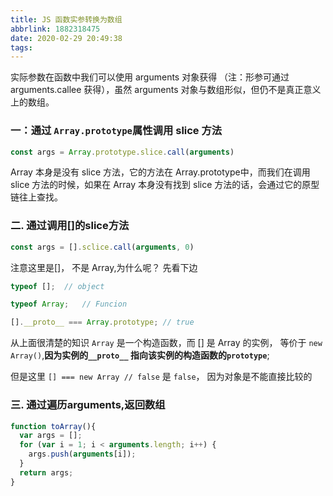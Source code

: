 ```yaml
---
title: JS 函数实参转换为数组
abbrlink: 1882318475
date: 2020-02-29 20:49:38
tags:
---
```


实际参数在函数中我们可以使用 arguments 对象获得 （注：形参可通过 arguments.callee 获得），虽然 arguments 对象与数组形似，但仍不是真正意义上的数组。

### 一：通过 `Array.prototype`属性调用 slice 方法

```js
const args = Array.prototype.slice.call(arguments)
```

Array 本身是没有 slice 方法，它的方法在 Array.prototype中，而我们在调用 slice 方法的时候，如果在 Array 本身没有找到 slice 方法的话，会通过它的原型链往上查找。


### 二. 通过调用[]的slice方法

```js
const args = [].sclice.call(arguments, 0)
```
注意这里是[]， 不是 Array,为什么呢？ 先看下边
```js
typeof [];  // object

typeof Array;   // Funcion

[].__proto__ === Array.prototype; // true
```

从上面很清楚的知识 `Array` 是一个构造函数，而 [] 是 Array 的实例， 等价于 `new Array()`,**因为实例的`__proto__` 指向该实例的构造函数的`prototype`**;

但是这里 `[] === new Array // false` 是 `false`， 因为对象是不能直接比较的




### 三. 通过遍历arguments,返回数组

```js
function toArray(){
  var args = []; 
  for (var i = 1; i < arguments.length; i++) { 
    args.push(arguments[i]); 
  } 
  return args;
}
```